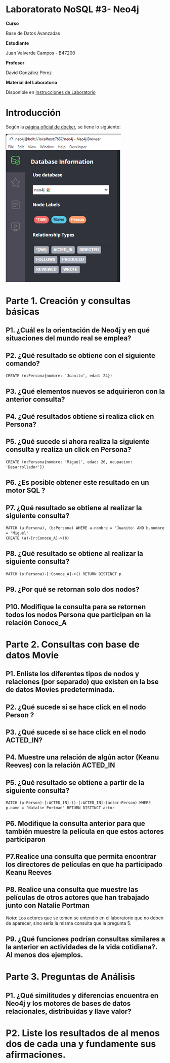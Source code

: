 # Laboratorato NoSQL #3- Neo4j
**Curso**

Base de Datos Avanzadas

**Estudiante**


Juan Valverde Campos - B47200

**Profesor**

David González Pérez

**Material del Laboratorio**

Disponible en [Instrucciones de Laboratorio](LabInstructions.pdf)
# Introducción 

Según la [página oficial de docker](https://docs.docker.com/desktop/), se tiene lo siguiente:

![](./images/1.png)

# Parte 1. Creación y consultas básicas 



## P1. ¿Cuál es la orientación de Neo4j y en qué situaciones del mundo real se emplea?

## P2. ¿Qué resultado se obtiene con el siguiente comando?

    CREATE (n:Persona{nombre: ’Juanito’, edad: 24})

## P3. ¿Qué elementos nuevos se adquirieron con la anterior consulta?

## P4. ¿Qué resultados obtiene si realiza click en Persona?

## P5. ¿Qué sucede si ahora realiza la siguiente consulta y realiza un click en Persona?

    CREATE (n:Persona{nombre: 'Miguel', edad: 26, ocupacion: 'Desarrollador'})


## P6. ¿Es posible obtener este resultado en un motor SQL ?


## P7. ¿Qué resultado se obtiene al realizar la siguiente consulta?
    MATCH (a:Persona), (b:Persona) WHERE a.nombre = 'Juanito' AND b.nombre = 'Miguel'
    CREATE (a)-[r:Conoce_A]->(b)


## P8. ¿Qué resultado se obtiene al realizar la siguiente consulta?

    MATCH (p:Persona)-[:Conoce_A]->() RETURN DISTINCT p

## P9. ¿Por qué se retornan solo dos nodos?

## P10. Modifique la consulta para se retornen todos los nodos Persona que participan en la relación Conoce_A


# Parte 2. Consultas con base de datos Movie

## P1. Enliste los diferentes tipos de nodos y relaciones (por separado) que existen en la bse de datos Movies predeterminada.

## P2. ¿Qué sucede si se hace click en el nodo Person ?

## P3. ¿Qué sucede si se hace click en el nodo ACTED_IN?

## P4. Muestre una relación de algún actor (Keanu Reeves) con la relación ACTED_IN




## P5. ¿Qué resultado se obtiene a partir de la siguiente consulta?

    MATCH (p:Person)-[:ACTED_IN]-()-[:ACTED_IN]-(actor:Person) WHERE p.name = "Natalie Portman" RETURN DISTINCT actor


## P6. Modifique la consulta anterior para que también muestre la película en que estos actores participaron

## P7.Realice una consulta que permita encontrar los directores de películas en que ha participado Keanu Reeves

## P8. Realice una consulta que muestre las películas de otros actores que han trabajado junto con Natalie Portman 

*Nota*: Los actores que se tomen se entendió en el laboratorio que no deben de aparecer, sino sería la misma consulta que la pregunta 5.




## P9. ¿Qué funciones podrían consultas similares a la anterior en actividades de la vida cotidiana?. Al menos dos ejemplos.


# Parte 3. Preguntas de Análisis

## P1. ¿Qué similitudes y diferencias encuentra en  Neo4j y los motores de bases de datos relacionales, distribuidas y llave valor?

# P2. Liste los resultados de al menos dos de cada una y  fundamente sus afirmaciones.
